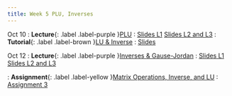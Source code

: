 ```yaml
---
title: Week 5 PLU, Inverses
---
```


Oct 10
: **Lecture**{: .label .label-purple }[PLU](#)
  : [Slides L1](https://yijiezcn.github.io/MAT2041-23F/assets/slides/L1/Lec9.pdf)
  [Slides L2 and L3](https://yijiezcn.github.io/MAT2041-23F/assets/slides/L2/Lec9.pdf)
: **Tutorial**{: .label .label-brown }[LU & Inverse](#)
  : [Slides](https://yijiezcn.github.io/MAT2041-23F/assets/tutorials/tut4.pptx)

Oct 12
: **Lecture**{: .label .label-purple }[Inverses & Gause-Jordan](#)
  : [Slides L1](https://yijiezcn.github.io/MAT2041-23F/assets/slides/L1/Lec10.pdf)
  [Slides L2 and L3](https://yijiezcn.github.io/MAT2041-23F/assets/slides/L2/Lec10.pdf)

: **Assignment**{: .label .label-yellow }[Matrix Operations, Inverse, and LU](#)
  : [Assignment 3](https://yijiezcn.github.io/MAT2041-23F/assets/assignments/assignment3.pdf)



  
